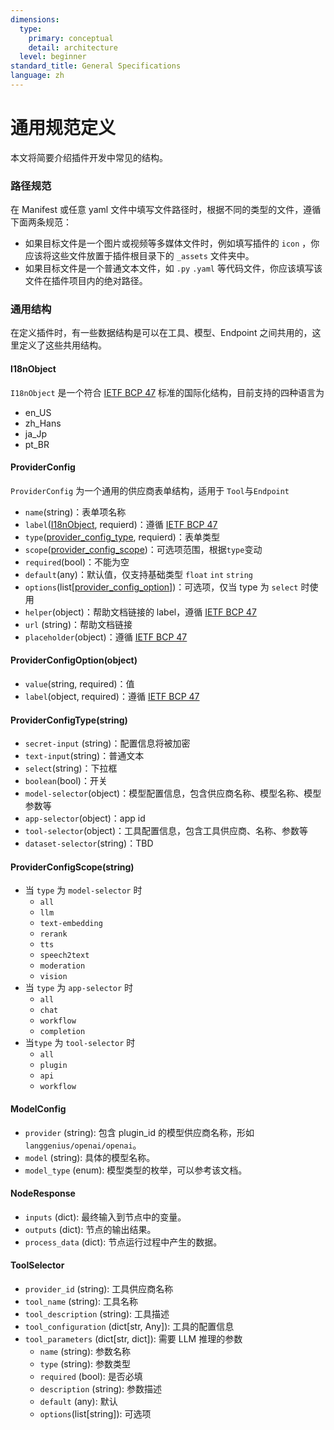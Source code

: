 ```yaml
---
dimensions:
  type:
    primary: conceptual
    detail: architecture
  level: beginner
standard_title: General Specifications
language: zh
---
```


# 通用规范定义

本文将简要介绍插件开发中常见的结构。

### 路径规范

在 Manifest 或任意 yaml 文件中填写文件路径时，根据不同的类型的文件，遵循下面两条规范：

* 如果目标文件是一个图片或视频等多媒体文件时，例如填写插件的 `icon` ，你应该将这些文件放置于插件根目录下的 `_assets` 文件夹中。
* 如果目标文件是一个普通文本文件，如 `.py` `.yaml` 等代码文件，你应该填写该文件在插件项目内的绝对路径。

### 通用结构

在定义插件时，有一些数据结构是可以在工具、模型、Endpoint 之间共用的，这里定义了这些共用结构。

#### I18nObject

`I18nObject` 是一个符合 [IETF BCP 47](https://tools.ietf.org/html/bcp47) 标准的国际化结构，目前支持的四种语言为

* en\_US
* zh\_Hans
* ja\_Jp
* pt\_BR

#### ProviderConfig

`ProviderConfig` 为一个通用的供应商表单结构，适用于 `Tool`与`Endpoint`

* `name`(string)：表单项名称
* `label`([I18nObject](general-specifications.md#i18nobject), requierd)：遵循 [IETF BCP 47](https://tools.ietf.org/html/bcp47)
* `type`([provider\_config\_type](general-specifications.md#providerconfigtype-string), requierd)：表单类型
* `scope`([provider\_config\_scope](general-specifications.md#providerconfigscope-string))：可选项范围，根据`type`变动
* `required`(bool)：不能为空
* `default`(any)：默认值，仅支持基础类型 `float` `int` `string`
* `options`(list\[[provider\_config\_option](general-specifications.md#providerconfigoption-object)])：可选项，仅当 type 为 `select` 时使用
* `helper`(object)：帮助文档链接的 label，遵循 [IETF BCP 47](https://tools.ietf.org/html/bcp47)
* `url` (string)：帮助文档链接
* `placeholder`(object)：遵循 [IETF BCP 47](https://tools.ietf.org/html/bcp47)

#### ProviderConfigOption(object)

* `value`(string, required)：值
* `label`(object, required)：遵循 [IETF BCP 47](https://tools.ietf.org/html/bcp47)

#### ProviderConfigType(string)

* `secret-input` (string)：配置信息将被加密
* `text-input`(string)：普通文本
* `select`(string)：下拉框
* `boolean`(bool)：开关
* `model-selector`(object)：模型配置信息，包含供应商名称、模型名称、模型参数等
* `app-selector`(object)：app id
* `tool-selector`(object)：工具配置信息，包含工具供应商、名称、参数等
* `dataset-selector`(string)：TBD

#### ProviderConfigScope(string)

* 当 `type` 为 `model-selector` 时
  * `all`
  * `llm`
  * `text-embedding`
  * `rerank`
  * `tts`
  * `speech2text`
  * `moderation`
  * `vision`
* 当 `type` 为 `app-selector` 时
  * `all`
  * `chat`
  * `workflow`
  * `completion`
* 当`type` 为 `tool-selector` 时
  * `all`
  * `plugin`
  * `api`
  * `workflow`

#### ModelConfig

* `provider` (string): 包含 plugin\_id 的模型供应商名称，形如 `langgenius/openai/openai`。
* `model` (string): 具体的模型名称。
* `model_type` (enum): 模型类型的枚举，可以参考该文档。

#### NodeResponse

* `inputs` (dict): 最终输入到节点中的变量。
* `outputs` (dict): 节点的输出结果。
* `process_data` (dict): 节点运行过程中产生的数据。

#### ToolSelector

* `provider_id` (string): 工具供应商名称
* `tool_name` (string): 工具名称
* `tool_description` (string): 工具描述
* `tool_configuration` (dict\[str, Any]): 工具的配置信息
* `tool_parameters` (dict\[str, dict]): 需要 LLM 推理的参数
  * `name` (string): 参数名称
  * `type` (string): 参数类型
  * `required` (bool): 是否必填
  * `description` (string): 参数描述
  * `default` (any): 默认
  * `options`(list\[string]): 可选项